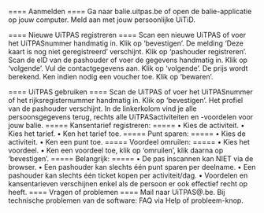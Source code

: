 ---
---
==== Aanmelden ====
Ga naar balie.uitpas.be of open de balie-applicatie op jouw computer.
Meld aan met jouw persoonlijke UiTiD.

==== Nieuwe UiTPAS registreren ====
Scan een nieuwe UiTPAS of voer het UiTPASnummer handmatig in. Klik op ‘bevestigen’.
De melding ‘Deze kaart is nog niet geregistreerd’ verschijnt. Klik op ‘pashouder registreren’.
Scan de eID van de pashouder of voer de gegevens handmatig in. Klik op ‘volgende’.
Vul de contactgegevens aan. Klik op ‘volgende’.
De prijs wordt berekend. Ken indien nodig een voucher toe. Klik op ‘bewaren’.

==== UiTPAS gebruiken ====
Scan de UiTPAS of voer het UiTPASnummer of het rijksregisternummer handmatig in.
Klik op ‘bevestigen’.
Het profiel van de pashouder verschijnt. In de linkerkolom vind je alle persoonsgegevens terug,
rechts alle UiTPASactiviteiten en -voordelen voor jouw balie.
===== Kansentarief registreren: =====
• Kies de activiteit.
• Kies het tarief.
• Ken het tarief toe.
===== Punt sparen: =====
• Kies de activiteit.
• Ken een punt toe.
===== Voordeel omruilen: =====
• Kies het voordeel.
• Ken een voordeel toe, klik op ‘omruilen’, klik daarna op ‘bevestigen’.
===== Belangrijk: =====
• De pas inscannen kan NIET via de browser.
• Een pashouder kan slechts één punt sparen per deelname.
• Een pashouder kan slechts één ticket kopen per activiteit/dag.
• Voordelen en kansentarieven verschijnen enkel als de persoon er ook effectief recht op heeft.
==== Vragen of problemen ====
Mail naar UiTPAS@<jouwgemeente>.be.
Bij technische problemen van de software: FAQ via Help of probleem-knop.

